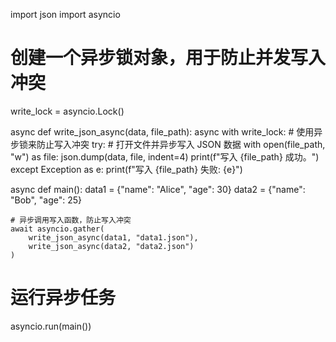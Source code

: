 import json
import asyncio

# 创建一个异步锁对象，用于防止并发写入冲突
write_lock = asyncio.Lock()

async def write_json_async(data, file_path):
    async with write_lock:  # 使用异步锁来防止写入冲突
        try:
            # 打开文件并异步写入 JSON 数据
            with open(file_path, "w") as file:
                json.dump(data, file, indent=4)
            print(f"写入 {file_path} 成功。")
        except Exception as e:
            print(f"写入 {file_path} 失败: {e}")

async def main():
    data1 = {"name": "Alice", "age": 30}
    data2 = {"name": "Bob", "age": 25}

    # 异步调用写入函数，防止写入冲突
    await asyncio.gather(
        write_json_async(data1, "data1.json"),
        write_json_async(data2, "data2.json")
    )

# 运行异步任务
asyncio.run(main())
